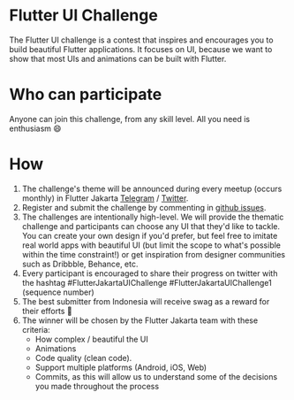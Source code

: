 # Flutter UI Challenge

The Flutter UI challenge is a contest that inspires and encourages you to build beautiful Flutter applications. It focuses on UI, because we want to show that most UIs and animations can be built with Flutter.

# Who can participate

Anyone can join this challenge, from any skill level. All you need is enthusiasm 😄

# How

1. The challenge's theme will be announced during every meetup (occurs monthly) in Flutter Jakarta [Telegram](https://t.me/flutter_jkt) / [Twitter](https://twitter.com/flutter_jkt).
2. Register and submit the challenge by commenting in [github issues](https://github.com/flutter-jakarta/flutter-ui-challenge/issues).
3. The challenges are intentionally high-level. We will provide the thematic challenge and participants can choose any UI that they'd like to tackle. You can create your own design if you'd prefer, but feel free to imitate real world apps with beautiful UI (but limit the scope to what's possible within the time constraint!) or get inspiration from designer communities such as Dribbble, Behance, etc.
4. Every participant is encouraged to share their progress on twitter with the hashtag #FlutterJakartaUIChallenge #FlutterJakartaUIChallenge1 (sequence number)
5. The best submitter from Indonesia will receive swag as a reward for their efforts 🥳
6. The winner will be chosen by the Flutter Jakarta team with these criteria:
   - How complex / beautiful the UI
   - Animations
   - Code quality (clean code).
   - Support multiple platforms (Android, iOS, Web)
   - Commits, as this will allow us to understand some of the decisions you made throughout the process
